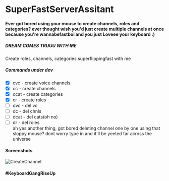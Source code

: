 # SuperFastServerAssitant 
#### Ever got bored using your mouse to create channels, roles and categories? ever thought wish you'd just create multiple channels at once because you're wannabefastboi and you just Loveee your keyboard :)<br>
##### DREAM COMES TRUUU WITH ME
Create roles, channels, categories superflippingfast with me
##### Commands under dev

- [x] cvc - create voice channels
- [x] cc - create channels
- [x] ccat - create categories
- [x] cr - create roles
- [ ] dvc - del vc
- [ ] dc -  del chnls
- [ ] dcat - del cats(oh no)
- [ ] dr -   del roles
<br>ah yes another thing, got bored deleting channel one by one using that sloppy mouse? dont worry type in and it'll be yeeted far across the universe

#### Screenshots
![CreateChannel](/home/transientbloke/Downloads/cc.png)
#### #KeyboardGangRiseUp